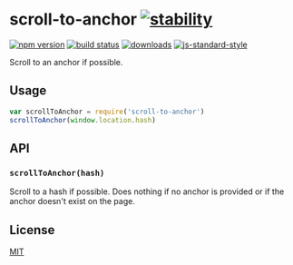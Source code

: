 # scroll-to-anchor [![stability][0]][1]
[![npm version][2]][3] [![build status][4]][5]
[![downloads][8]][9] [![js-standard-style][10]][11]

Scroll to an anchor if possible.

## Usage
```js
var scrollToAnchor = require('scroll-to-anchor')
scrollToAnchor(window.location.hash)
```

## API
### `scrollToAnchor(hash)`
Scroll to a hash if possible. Does nothing if no anchor is provided or if the
anchor doesn't exist on the page.

## License
[MIT](https://tldrlegal.com/license/mit-license)

[0]: https://img.shields.io/badge/stability-experimental-orange.svg?style=flat-square
[1]: https://nodejs.org/api/documentation.html#documentation_stability_index
[2]: https://img.shields.io/npm/v/scroll-to-anchor.svg?style=flat-square
[3]: https://npmjs.org/package/scroll-to-anchor
[4]: https://img.shields.io/travis/yoshuawuyts/scroll-to-anchor/master.svg?style=flat-square
[5]: https://travis-ci.org/yoshuawuyts/scroll-to-anchor
[6]: https://img.shields.io/codecov/c/github/yoshuawuyts/scroll-to-anchor/master.svg?style=flat-square
[7]: https://codecov.io/github/yoshuawuyts/scroll-to-anchor
[8]: http://img.shields.io/npm/dm/scroll-to-anchor.svg?style=flat-square
[9]: https://npmjs.org/package/scroll-to-anchor
[10]: https://img.shields.io/badge/code%20style-standard-brightgreen.svg?style=flat-square
[11]: https://github.com/feross/standard
